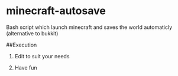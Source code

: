 minecraft-autosave
==================

Bash script which launch minecraft and saves the world automaticly (alternative to bukkit)

##Execution
1) Edit to suit your needs

2) Have fun

